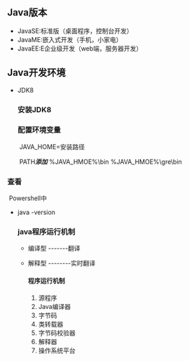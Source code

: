 ## Java版本

- JavaSE:标准版（桌面程序，控制台开发）
- JavaME:嵌入式开发（手机，小家电）
- JavaEE:E企业级开发（web端，服务器开发）

## Java开发环境

- JDK8

  ### 安装JDK8

  ### 配置环境变量

  ​	JAVA_HOME=安装路径

  ​	PATH***添加***    %JAVA_HMOE%\bin   %JAVA_HMOE%\gre\bin

###      查看

​		Powershell中

- java  -version

  ### java程序运行机制

  - 编译型	-------翻译

  - 解释型	--------实时翻译

    #### 程序运行机制

    1. 源程序
    2. Java编译器
    3. 字节码
    4. 类转载器
    5. 字节码校验器
    6. 解释器
    7. 操作系统平台

    
